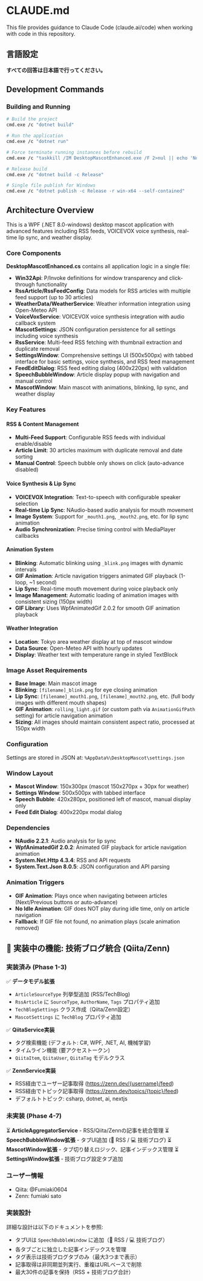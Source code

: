 # CLAUDE.md

This file provides guidance to Claude Code (claude.ai/code) when working with code in this repository.

## 言語設定
**すべての回答は日本語で行ってください。**

## Development Commands

### Building and Running
```bash
# Build the project
cmd.exe /c "dotnet build"

# Run the application
cmd.exe /c "dotnet run"

# Force terminate running instances before rebuild
cmd.exe /c "taskkill /IM DesktopMascotEnhanced.exe /F 2>nul || echo 'No process found'"

# Release build
cmd.exe /c "dotnet build -c Release"

# Single file publish for Windows
cmd.exe /c "dotnet publish -c Release -r win-x64 --self-contained"
```

## Architecture Overview

This is a WPF (.NET 8.0-windows) desktop mascot application with advanced features including RSS feeds, VOICEVOX voice synthesis, real-time lip sync, and weather display.

### Core Components

**DesktopMascotEnhanced.cs** contains all application logic in a single file:

- **Win32Api**: P/Invoke definitions for window transparency and click-through functionality
- **RssArticle/RssFeedConfig**: Data models for RSS articles with multiple feed support (up to 30 articles)
- **WeatherData/WeatherService**: Weather information integration using Open-Meteo API
- **VoiceVoxService**: VOICEVOX voice synthesis integration with audio callback system
- **MascotSettings**: JSON configuration persistence for all settings including voice synthesis
- **RssService**: Multi-feed RSS fetching with thumbnail extraction and duplicate removal
- **SettingsWindow**: Comprehensive settings UI (500x500px) with tabbed interface for basic settings, voice synthesis, and RSS feed management
- **FeedEditDialog**: RSS feed editing dialog (400x220px) with validation
- **SpeechBubbleWindow**: Article display popup with navigation and manual control
- **MascotWindow**: Main mascot with animations, blinking, lip sync, and weather display

### Key Features

#### RSS & Content Management
- **Multi-Feed Support**: Configurable RSS feeds with individual enable/disable
- **Article Limit**: 30 articles maximum with duplicate removal and date sorting
- **Manual Control**: Speech bubble only shows on click (auto-advance disabled)

#### Voice Synthesis & Lip Sync
- **VOICEVOX Integration**: Text-to-speech with configurable speaker selection
- **Real-time Lip Sync**: NAudio-based audio analysis for mouth movement
- **Image System**: Support for `_mouth1.png`, `_mouth2.png`, etc. for lip sync animation
- **Audio Synchronization**: Precise timing control with MediaPlayer callbacks

#### Animation System
- **Blinking**: Automatic blinking using `_blink.png` images with dynamic intervals
- **GIF Animation**: Article navigation triggers animated GIF playback (1-loop, ~1 second)
- **Lip Sync**: Real-time mouth movement during voice playback only
- **Image Management**: Automatic loading of animation images with consistent sizing (150px width)
- **GIF Library**: Uses WpfAnimatedGif 2.0.2 for smooth GIF animation playback

#### Weather Integration
- **Location**: Tokyo area weather display at top of mascot window
- **Data Source**: Open-Meteo API with hourly updates
- **Display**: Weather text with temperature range in styled TextBlock

### Image Asset Requirements
- **Base Image**: Main mascot image
- **Blinking**: `[filename]_blink.png` for eye closing animation
- **Lip Sync**: `[filename]_mouth1.png`, `[filename]_mouth2.png`, etc. (full body images with different mouth shapes)
- **GIF Animation**: `rolling_light.gif` (or custom path via `AnimationGifPath` setting) for article navigation animation
- **Sizing**: All images should maintain consistent aspect ratio, processed at 150px width

### Configuration
Settings are stored in JSON at: `%AppData%\DesktopMascot\settings.json`

### Window Layout
- **Mascot Window**: 150x300px (mascot 150x270px + 30px for weather)
- **Settings Window**: 500x500px with tabbed interface
- **Speech Bubble**: 420x280px, positioned left of mascot, manual display only
- **Feed Edit Dialog**: 400x220px modal dialog

### Dependencies
- **NAudio 2.2.1**: Audio analysis for lip sync
- **WpfAnimatedGif 2.0.2**: Animated GIF playback for article navigation animation
- **System.Net.Http 4.3.4**: RSS and API requests
- **System.Text.Json 8.0.5**: JSON configuration and API parsing

### Animation Triggers
- **GIF Animation**: Plays once when navigating between articles (Next/Previous buttons or auto-advance)
- **No Idle Animation**: GIF does NOT play during idle time, only on article navigation
- **Fallback**: If GIF file not found, no animation plays (scale animation removed)

## 🚧 実装中の機能: 技術ブログ統合 (Qiita/Zenn)

### 実装済み (Phase 1-3)
✅ **データモデル拡張**
- `ArticleSourceType` 列挙型追加 (RSS/TechBlog)
- `RssArticle` に `SourceType`, `AuthorName`, `Tags` プロパティ追加
- `TechBlogSettings` クラス作成（Qiita/Zenn設定）
- `MascotSettings` に `TechBlog` プロパティ追加

✅ **QiitaService実装**
- タグ検索機能 (デフォルト: C#, WPF, .NET, AI, 機械学習)
- タイムライン機能 (要アクセストークン)
- `QiitaItem`, `QiitaUser`, `QiitaTag` モデルクラス

✅ **ZennService実装**
- RSS経由でユーザー記事取得 (https://zenn.dev/{username}/feed)
- RSS経由でトピック記事取得 (https://zenn.dev/topics/{topic}/feed)
- デフォルトトピック: csharp, dotnet, ai, nextjs

### 未実装 (Phase 4-7)
⏳ **ArticleAggregatorService** - RSS/Qiita/Zennの記事を統合管理
⏳ **SpeechBubbleWindow拡張** - タブUI追加 (📰 RSS / 💻 技術ブログ)
⏳ **MascotWindow拡張** - タブ切り替えロジック、記事インデックス管理
⏳ **SettingsWindow拡張** - 技術ブログ設定タブ追加

### ユーザー情報
- Qiita: @Fumiaki0604
- Zenn: fumiaki sato

### 実装設計
詳細な設計は以下のドキュメントを参照:
- タブUIは `SpeechBubbleWindow` に追加（📰 RSS / 💻 技術ブログ）
- 各タブごとに独立した記事インデックスを管理
- タグ表示は技術ブログタブのみ（最大3つまで表示）
- 記事取得は非同期並列実行、重複はURLベースで削除
- 最大30件の記事を保持（RSS + 技術ブログ合計）